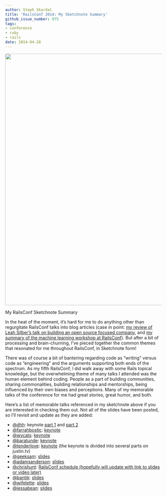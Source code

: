 ```yaml
---
author: Steph Skardal
title: 'RailsConf 2014: My Sketchnote Summary'
github_issue_number: 975
tags:
- conference
- ruby
- rails
date: 2014-04-28
---
```




<img border="0" src="/blog/2014/04/railsconf-2014-my-sketchnote-summary/image-0.jpeg" width="810"/>

My RailsConf Sketchnote Summary

In the heat of the moment, it’s hard for me to do anything other than regurgitate RailsConf talks into blog articles (case in point: [my review of Leah Silber’s talk on building an open source focused company](/blog/2014/04/building-open-source-software-centric), and [my summary of the machine learning workshop at RailsConf](/blog/2014/04/railsconf-2014-on-machine-learning)). But after a bit of processing and brain-churning, I’ve pieced together the common themes that resonated for me throughout RailsConf, in Sketchnote form!

There was of course a bit of bantering regarding code as “writing” versus code as “engineering” and the arguments supporting both ends of the spectrum. As my fifth RailsConf, I did walk away with some Rails topical knowledge, but the overwhelming theme of many talks I attended was the human element behind coding. People as a part of building communities, sharing commonalities, building relationships and mentorships, being influenced by their own biases and perceptions. Many of my memorable talks of the conference for me had great stories, great humor, and both.

Here’s a list of memorable talks referenced in my sketchnote above if you are interested in checking them out. Not all of the slides have been posted, so I’ll revisit and update as they are added:

- [@dhh](https://twitter.com/dhh): keynote [part 1](https://www.twitch.tv/confreaks/b/522089408) and [part 2](https://www.twitch.tv/confreaks/b/522101045)
- [@farrahbostic](http://twitter.com/farrahbostic): [keynote](https://confreaks.tv/videos/railsconf2014-keynote-what-happens-to-everyone-when-everyone-learns-to-code)
- [@wycats](https://twitter.com/wycats): [keynote](https://www.twitch.tv/confreaks/b/522358022)
- [@baratunde](https://twitter.com/baratunde): [keynote](https://www.twitch.tv/confreaks/b/522639750)
- [@tenderlove](https://twitter.com/tenderlove): [keynote](https://www.twitch.tv/confreaks/b/523059070) (the keynote is divided into several parts on justin.tv)
- [@geeksam](https://twitter.com/geeksam): [slides](https://www.slideshare.net/geeksam/cognitive-shortcuts-models-visualizations-metaphors-and-other-lies)
- [@adamsanderson](https://twitter.com/adamsanderson): [slides](https://speakerdeck.com/adamsanderson/unreasonable-estimates-and-improbable-goals)
- [@chrishunt](https://twitter.com/chrishunt): [RailsConf schedule (hopefully will update with link to slides or video later)](https://www.youtube.com/watch?v=OfTryhTC8wY)
- [@bantik](https://twitter.com/bantik): [slides](https://speakerdeck.com/bantik/artisans-and-apprentices)
- [@wifelette](https://twitter.com/wifelette): [slides](https://speakerdeck.com/wifelette/building-an-oss-centric-company-and-why-you-want-to)
- [@jessabean](https://twitter.com/jessabean): [slides](https://speakerdeck.com/jessabean/sketchnoting-creative-notes-for-technical-content)



